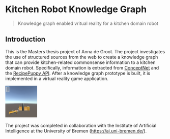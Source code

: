 # Kitchen Robot Knowledge Graph
> Knowledge graph enabled vritual reality for a kitchen domain robot


## Introduction
This is the Masters thesis project of Anna de Groot. The project investigates the use of structured sources from the web to create a knowledge graph that can provide kitchen-related commonsense information to a kitchen domain robot. Specifically, information is extracted from [ConceptNet](http://conceptnet.io/) and the [RecipePuppy API](http://www.recipepuppy.com/about/api/). After a knowledge graph prototype is built, it is implemented in a virtual reality game application. 

<img src="./MR-App/game_scene.PNG" width="100" height="100">

The project was completed in collaboration with the Institute of Artificial Intelligence at the University of Bremen (<https://ai.uni-bremen.de/>). 